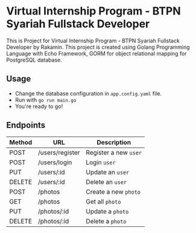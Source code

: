 # Virtual Internship Program - BTPN Syariah Fullstack Developer
This is Project for Virtual Internship Program - BTPN Syariah Fullstack Developer by Rakamin.
This project is created using Golang Programming Language with Echo Framework, GORM for object relational mapping for PostgreSQL database.

## Usage
* Change the database configuration in `app.config.yaml` file.
* Run with `go run main.go`
* You're ready to go!

## Endpoints
|  Method | URL | Description |
| ------------ | ------------ | ------------ |
| POST | /users/register | Register a new `user` |
| POST | /users/login | Login `user` |
| PUT | /users/:id | Update an `user` |
| DELETE | /users/:id | Delete an `user` |
| POST | /photos | Create a new `photo` |
| GET | /photos | Get all `photo` |
| PUT | /photos/:id | Update a `photo` |
| DELETE | /photos/:id | Delete a `photo` |
